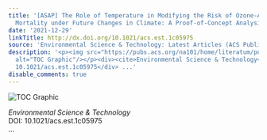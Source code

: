 ```yaml
---
title: '[ASAP] The Role of Temperature in Modifying the Risk of Ozone-Attributable
  Mortality under Future Changes in Climate: A Proof-of-Concept Analysis'
date: '2021-12-29'
linkTitle: http://dx.doi.org/10.1021/acs.est.1c05975
source: 'Environmental Science & Technology: Latest Articles (ACS Publications)'
description: '<p><img src="https://pubs.acs.org/na101/home/literatum/publisher/achs/journals/content/esthag/0/esthag.ahead-of-print/acs.est.1c05975/20211229/images/medium/es1c05975_0005.gif"
  alt="TOC Graphic"/></p><div><cite>Environmental Science & Technology</cite></div><div>DOI:
  10.1021/acs.est.1c05975</div> ...'
disable_comments: true
---
```

<p><img src="https://pubs.acs.org/na101/home/literatum/publisher/achs/journals/content/esthag/0/esthag.ahead-of-print/acs.est.1c05975/20211229/images/medium/es1c05975_0005.gif" alt="TOC Graphic"/></p><div><cite>Environmental Science & Technology</cite></div><div>DOI: 10.1021/acs.est.1c05975</div> ...
